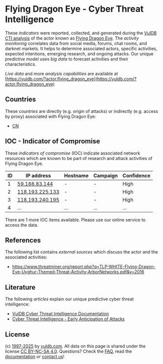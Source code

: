 # Flying Dragon Eye - Cyber Threat Intelligence

These _indicators_ were reported, collected, and generated during the [VulDB CTI analysis](https://vuldb.com/?kb.cti) of the actor known as [Flying Dragon Eye](https://vuldb.com/?actor.flying_dragon_eye). The _activity monitoring_ correlates data from social media, forums, chat rooms, and darknet markets. It helps to determine associated actors, specific activities, expected intentions, emerging research, and ongoing attacks. Our unique _predictive model_ uses _big data_ to forecast activities and their characteristics.

_Live data_ and more _analysis capabilities_ are available at [https://vuldb.com/?actor.flying_dragon_eye](https://vuldb.com/?actor.flying_dragon_eye)

## Countries

These _countries_ are directly (e.g. origin of attacks) or indirectly (e.g. access by proxy) associated with Flying Dragon Eye:

* [CN](https://vuldb.com/?country.cn)

## IOC - Indicator of Compromise

These _indicators of compromise_ (IOC) indicate associated network resources which are known to be part of research and attack activities of Flying Dragon Eye.

ID | IP address | Hostname | Campaign | Confidence
-- | ---------- | -------- | -------- | ----------
1 | [59.188.83.144](https://vuldb.com/?ip.59.188.83.144) | - | - | High
2 | [118.193.225.133](https://vuldb.com/?ip.118.193.225.133) | - | - | High
3 | [118.193.240.195](https://vuldb.com/?ip.118.193.240.195) | - | - | High
4 | ... | ... | ... | ...

There are 1 more IOC items available. Please use our online service to access the data.

## References

The following list contains _external sources_ which discuss the actor and the associated activities:

* https://www.threatminer.org/report.php?q=TLP-WHITE-Flying-Dragon-Eye-Uyghur-Themed-Threat-Activity-ArborNetworks.pdf&y=2016

## Literature

The following _articles_ explain our unique predictive cyber threat intelligence:

* [VulDB Cyber Threat Intelligence Documentation](https://vuldb.com/?kb.cti)
* [Cyber Threat Intelligence - Early Anticipation of Attacks](https://www.scip.ch/en/?labs.20201022)

## License

(c) [1997-2025](https://vuldb.com/?kb.changelog) by [vuldb.com](https://vuldb.com/?kb.about). All data on this page is shared under the license [CC BY-NC-SA 4.0](https://creativecommons.org/licenses/by-nc-sa/4.0/). Questions? Check the [FAQ](https://vuldb.com/?kb.faq), read the [documentation](https://vuldb.com/?kb) or [contact us](https://vuldb.com/?contact)!
